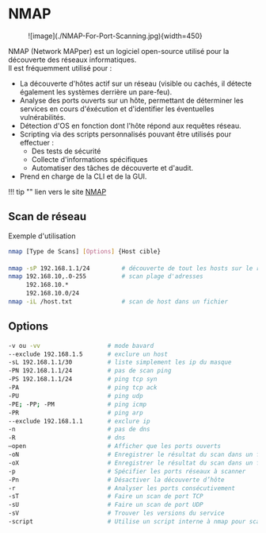 # NMAP 

<figure markdown=1>
![image](./NMAP-For-Port-Scanning.jpg){width=450}
</figure>

NMAP (Network MAPper) est un logiciel open-source utilisé pour la découverte des réseaux informatiques.  
Il est fréquemment utilisé pour :  

- La découverte d'hôtes actif sur un réseau (visible ou cachés, il détecte également les systèmes derrière un pare-feu).  
- Analyse des ports ouverts sur un hôte, permettant de déterminer les services en cours d'éxécution et d'identifier les éventuelles vulnérabilités.  
- Détection d'OS en fonction dont l'hôte répond aux requêtes réseau.  
- Scripting via des scripts personnalisés pouvant être utilisés pour effectuer :  
    - Des tests de sécurité  
    - Collecte d'informations spécifiques  
    - Automatiser des tâches de découverte et d'audit.  
- Prend en charge de la CLI et de la GUI.  

!!! tip ""
    lien vers le site [NMAP](https://nmap.org/)

## Scan de réseau 

Exemple d'utilisation  

```bash
nmap [Type de Scans] [Options] {Host cible} 

nmap -sP 192.168.1.1/24         # découverte de tout les hosts sur le réseau 'scan et ping )
nmap 192.168.10,.0-255          # scan plage d'adresses  
     192.168.10.*
     192.168.10.0/24
nmap -iL /host.txt              # scan de host dans un fichier 
```

## Options

```bash
-v ou -vv                   # mode bavard
--exclude 192.168.1.5       # exclure un host 
-sL 192.168.1.1/30          # liste simplement les ip du masque 
-PN 192.168.1.1/24          # pas de scan ping 
-PS 192.168.1.1/24          # ping tcp syn 
-PA                         # ping tcp ack 
-PU                         # ping udp 
-PE; -PP; -PM               # ping icmp 
-PR                         # ping arp 
--exclude 192.168.1.1       # exclure ip 
-n                          # pas de dns 
-R                          # dns 
–open                       # Afficher que les ports ouverts
-oN                         # Enregistrer le résultat du scan dans un fichier au formate texte
-oX                         # Enregistrer le résultat du scan dans un fichier au formate XML
-p                          # Spécifier les ports réseaux à scanner
-Pn                         # Désactiver la découverte d’hôte
-r                          # Analyser les ports consécutivement
-sT                         # Faire un scan de port TCP
-sU                         # Faire un scan de port UDP
-sV                         # Trouver les versions du service
-script                     # Utilise un script interne à nmap pour scan de vulnérabilité, bruteforce, etc
```